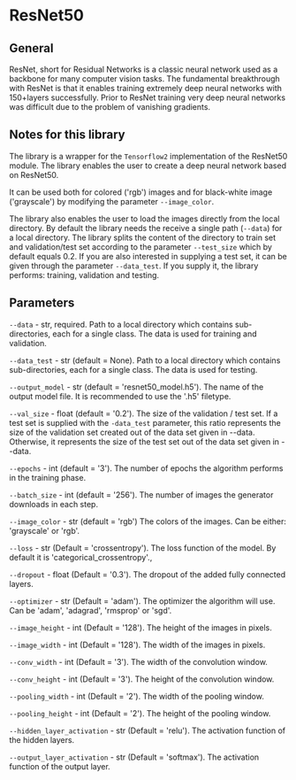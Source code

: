 # ResNet50

## General
ResNet, short for Residual Networks is a classic neural network used as a backbone for many computer vision tasks. The fundamental breakthrough with ResNet is that it enables training extremely deep neural networks with 150+layers successfully. Prior to ResNet training very deep neural networks was difficult due to the problem of vanishing gradients.

## Notes for this library
The library is a wrapper for the ``Tensorflow2`` implementation of the ResNet50 module. The library enables the user to create a deep neural network based on ResNet50.

It can be used both for colored ('rgb') images and for black-white image ('grayscale') by modifying the parameter ```--image_color```.

The library also enables the user to load the images directly from the local directory. By default the library needs the receive a single path (``--data``) for a local directory. The library splits the content of the directory to train set and validation/test set according to the parameter ```--test_size``` which by default equals 0.2. If you are also interested in supplying a test set, it can be given through the parameter ```--data_test```. If you supply it, the library performs: training, validation and testing.

## Parameters

```--data``` - str, required. Path to a local directory which contains sub-directories, each for a single class. The data is used for training and validation.

```--data_test``` - str (default = None). Path to a local directory which contains sub-directories, each for a single class. The data is used for testing. 

```--output_model``` - str (default = 'resnet50_model.h5'). The name of the output model file. It is recommended to use the '.h5' filetype.

```--val_size``` - float (default = '0.2'). The size of the validation / test set. If a test set is supplied with the ```-data_test``` parameter, this ratio represents the size of the validation set created out of the data set given in --data. Otherwise, it represents the size of the test set out of the data set given in --data.

```--epochs``` - int (default = '3'). The number of epochs the algorithm performs in the training phase.

```--batch_size``` - int (default = '256'). The number of images the generator downloads in each step.

```--image_color``` - str (default = 'rgb') The colors of the images. Can be either: 'grayscale' or 'rgb'.

```--loss``` - str (Default = 'crossentropy'). The loss function of the model. By default it is 'categorical_crossentropy'.,

```--dropout``` - float (Default = '0.3'). The dropout of the added fully connected layers.

```--optimizer``` - str (Default = 'adam'). The optimizer the algorithm will use. Can be 'adam', 'adagrad', 'rmsprop' or 'sgd'.

```--image_height``` - int (Default = '128'). The height of the images in pixels.

```--image_width``` - int (Default = '128'). The width of the images in pixels.

```--conv_width``` - int (Default = '3'). The width of the convolution window.

```--conv_height``` - int (Default = '3'). The height of the convolution window.

```--pooling_width``` - int (Default = '2'). The width of the pooling window.

```--pooling_height``` - int (Default = '2'). The height of the pooling window.

```--hidden_layer_activation``` - str (Default = 'relu'). The activation function of the hidden layers.

```--output_layer_activation``` - str (Default = 'softmax'). The activation function of the output layer.